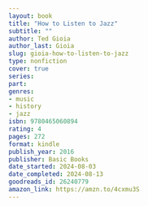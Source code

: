 ```yaml
---
layout: book
title: "How to Listen to Jazz"
subtitle: ""
author: Ted Gioia
author_last: Gioia
slug: gioia-how-to-listen-to-jazz
type: nonfiction
cover: true
series: 
part: 
genres:
- music
- history
- jazz
isbn: 9780465060894
rating: 4
pages: 272
format: kindle
publish_year: 2016
publisher: Basic Books
date_started: 2024-08-03
date_completed: 2024-08-13
goodreads_id: 26240779
amazon_link: https://amzn.to/4cxmu3S
---
```

